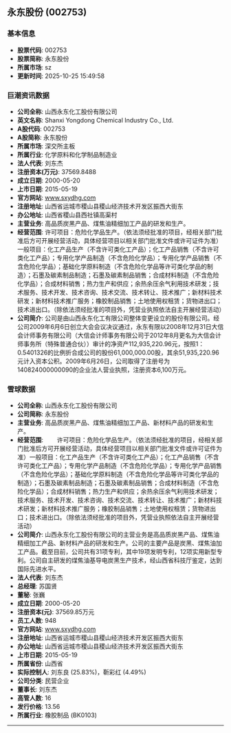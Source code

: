 ## 永东股份 (002753)

### 基本信息

- **股票代码**: 002753
- **股票简称**: 永东股份
- **所属市场**: sz
- **更新时间**: 2025-10-25 15:49:58

### 巨潮资讯数据

- **公司全称**: 山西永东化工股份有限公司
- **英文名称**: Shanxi Yongdong Chemical Industry Co., Ltd.
- **A股代码**: 002753
- **A股简称**: 永东股份
- **所属市场**: 深交所主板
- **所属行业**: 化学原料和化学制品制造业
- **法人代表**: 刘东杰
- **注册资本(万元)**: 37569.8488
- **成立日期**: 2000-05-20
- **上市日期**: 2015-05-19
- **官方网站**: www.sxydhg.com
- **注册地址**: 山西省运城市稷山县稷山经济技术开发区振西大街东
- **办公地址**: 山西省稷山县西社镇高渠村
- **主营业务**: 高品质炭黑产品、煤焦油精细加工产品的研发和生产。
- **经营范围**: 许可项目：危险化学品生产。（依法须经批准的项目，经相关部门批准后方可开展经营活动，具体经营项目以相关部门批准文件或许可证件为准）一般项目：化工产品生产（不含许可类化工产品）；化工产品销售（不含许可类化工产品）；专用化学产品制造（不含危险化学品）；专用化学产品销售（不含危险化学品）；基础化学原料制造（不含危险化学品等许可类化学品的制造）；石墨及碳素制品制造；石墨及碳素制品销售；合成材料制造（不含危险化学品）；合成材料销售；热力生产和供应；余热余压余气利用技术研发；技术服务、技术开发、技术咨询、技术交流、技术转让、技术推广；新材料技术研发；新材料技术推广服务；橡胶制品销售；土地使用权租赁；货物进出口；技术进出口。（除依法须经批准的项目外，凭营业执照依法自主开展经营活动）
- **公司简介**: 公司是由山西永东化工有限公司整体变更设立的股份有限公司。经公司2009年6月6日创立大会会议决议通过，永东有限以2008年12月31日大信会计师事务有限公司（大信会计师事务有限公司于2012年8月更名为大信会计师事务所（特殊普通合伙））审计的净资产112,935,220.96元，按照1：0.5401326的比例折合成公司的股份61,000,000.00股，其余51,935,220.96元计入资本公积。2009年6月26日，公司取得了注册号为140824000000090的企业法人营业执照，注册资本6,100万元。

### 雪球数据

- **公司全称**: 山西永东化工股份有限公司
- **公司简称**: 永东股份
- **主营业务**: 高品质炭黑产品、煤焦油精细加工产品、新材料产品的研发和生产。
- **经营范围**: 　　许可项目：危险化学品生产。（依法须经批准的项目，经相关部门批准后方可开展经营活动，具体经营项目以相关部门批准文件或许可证件为准）一般项目：化工产品生产（不含许可类化工产品）；化工产品销售（不含许可类化工产品）；专用化学产品制造（不含危险化学品）；专用化学产品销售（不含危险化学品）；基础化学原料制造（不含危险化学品等许可类化学品的制造）；石墨及碳素制品制造；石墨及碳素制品销售；合成材料制造（不含危险化学品）；合成材料销售；热力生产和供应；余热余压余气利用技术研发；技术服务、技术开发、技术咨询、技术交流、技术转让、技术推广；新材料技术研发；新材料技术推广服务；橡胶制品销售；土地使用权租赁；货物进出口；技术进出口。（除依法须经批准的项目外，凭营业执照依法自主开展经营活动）
- **公司简介**: 山西永东化工股份有限公司的主营业务是高品质炭黑产品、煤焦油精细加工产品、新材料产品的研发和生产。公司的主要产品是炭黑、煤焦油加工产品。截至目前，公司共有31项专利，其中19项发明专利，12项实用新型专利。公司自主研发的煤焦油基导电炭黑生产技术，经山西省科技厅鉴定，达到国际先进水平。
- **法人代表**: 刘东杰
- **总经理**: 苏国贤
- **董秘**: 张巍
- **成立日期**: 2000-05-20
- **注册资本(元)**: 37569.85万元
- **员工人数**: 948
- **官方网站**: www.sxydhg.com
- **注册地址**: 山西省运城市稷山县稷山经济技术开发区振西大街东
- **办公地址**: 山西省运城市稷山县稷山经济技术开发区振西大街东
- **上市日期**: 2015-05-19
- **所属省份**: 山西省
- **实际控制人**: 刘东良 (25.83%)，靳彩红 (4.49%)
- **公司分类**: 民营企业
- **董事长**: 刘东杰
- **高管人数**: 16
- **发行价格**: 13.56
- **所属行业**: 橡胶制品 (BK0103)

---